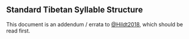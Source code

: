 ## Standard Tibetan Syllable Structure

This document is an addendum / errata to [@Hildt2018](https://escholarship.org/uc/item/70z8069f), which should be read first.